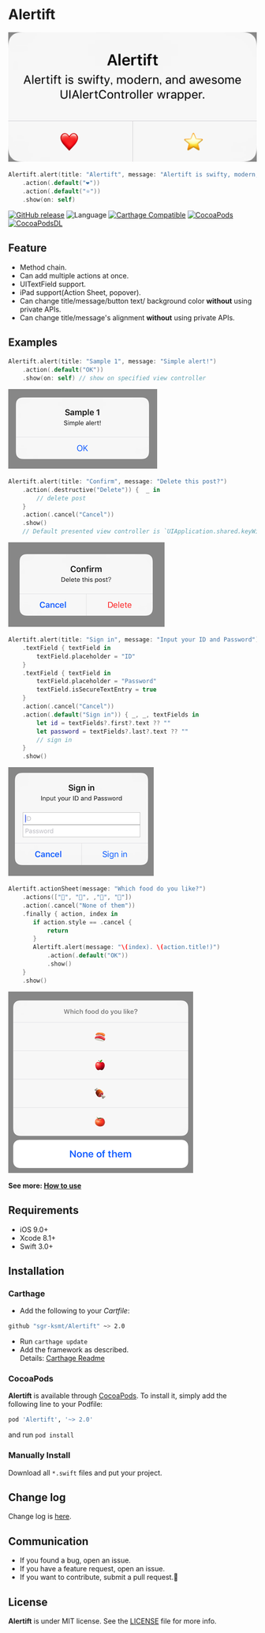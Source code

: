 # Alertift

![logo](Documents/logo.png)

```swift
Alertift.alert(title: "Alertift", message: "Alertift is swifty, modern, and awesome UIAlertController wrapper.")
    .action(.default("❤️"))
    .action(.default("⭐"))
    .show(on: self)
```

[![GitHub release](https://img.shields.io/github/release/sgr-ksmt/Alertift.svg)](https://github.com/sgr-ksmt/Alertift/releases)
![Language](https://img.shields.io/badge/language-Swift%203-orange.svg)
[![Carthage Compatible](https://img.shields.io/badge/Carthage-compatible-4BC51D.svg?style=flat)](https://github.com/Carthage/Carthage)
[![CocoaPods](https://img.shields.io/badge/Cocoa%20Pods-✓-4BC51D.svg?style=flat)](https://cocoapods.org/pods/Alertift)
[![CocoaPodsDL](https://img.shields.io/cocoapods/dt/Alertift.svg)](https://cocoapods.org/pods/Alertift)


## Feature
- Method chain.
- Can add multiple actions at once.
- UITextField support.
- iPad support(Action Sheet, popover).
- Can change title/message/button text/ background color **without** using private APIs.
- Can change title/message's alignment **without** using private APIs.

## Examples

```swift
Alertift.alert(title: "Sample 1", message: "Simple alert!")
    .action(.default("OK"))
    .show(on: self) // show on specified view controller
```

![img2](Documents/img2.png)


```swift
Alertift.alert(title: "Confirm", message: "Delete this post?")
    .action(.destructive("Delete")) {  _ in
        // delete post
    }
    .action(.cancel("Cancel"))
    .show()
    // Default presented view controller is `UIApplication.shared.keyWindow?.rootViewController`
```

![img1](Documents/img1.png)


```swift
Alertift.alert(title: "Sign in", message: "Input your ID and Password")
    .textField { textField in
        textField.placeholder = "ID"
    }
    .textField { textField in
        textField.placeholder = "Password"
        textField.isSecureTextEntry = true
    }
    .action(.cancel("Cancel"))
    .action(.default("Sign in")) { _, _, textFields in
        let id = textFields?.first?.text ?? ""
        let password = textFields?.last?.text ?? ""
        // sign in
    }
    .show()
```

![img3](Documents/img3.png)


```swift
Alertift.actionSheet(message: "Which food do you like?")
    .actions(["🍣", "🍎", ,"🍖", "🍅"])
    .action(.cancel("None of them"))
    .finally { action, index in
       if action.style == .cancel {
           return
       }
       Alertift.alert(message: "\(index). \(action.title!)")
           .action(.default("OK"))
           .show()
    }
    .show()
```

![img4](Documents/img4.png)


**See more: [How to use](Documents/how_to_use.md)**

## Requirements
- iOS 9.0+
- Xcode 8.1+
- Swift 3.0+

## Installation

### Carthage

- Add the following to your *Cartfile*:

```bash
github "sgr-ksmt/Alertift" ~> 2.0
```

- Run `carthage update`
- Add the framework as described.
<br> Details: [Carthage Readme](https://github.com/Carthage/Carthage#adding-frameworks-to-an-application)


### CocoaPods

**Alertift** is available through [CocoaPods](http://cocoapods.org). To install
it, simply add the following line to your Podfile:

```ruby
pod 'Alertift', '~> 2.0'
```

and run `pod install`

### Manually Install
Download all `*.swift` files and put your project.

## Change log
Change log is [here](https://github.com/sgr-ksmt/Alertift/blob/master/CHANGELOG.md).

## Communication
- If you found a bug, open an issue.
- If you have a feature request, open an issue.
- If you want to contribute, submit a pull request.:muscle:

## License

**Alertift** is under MIT license. See the [LICENSE](LICENSE) file for more info.
